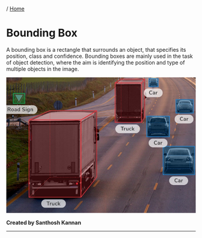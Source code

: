 / [Home](index.md)

# Bounding Box

A bounding box is a rectangle that surrounds an object, that specifies its position, class and confidence. Bounding boxes are mainly used in the task of object detection, where the aim is identifying the position and type of multiple objects in the image.

![Bounding Box](images/bounding-box.jpg "Bounding Box")

**Created by Santhosh Kannan**

---

<br>